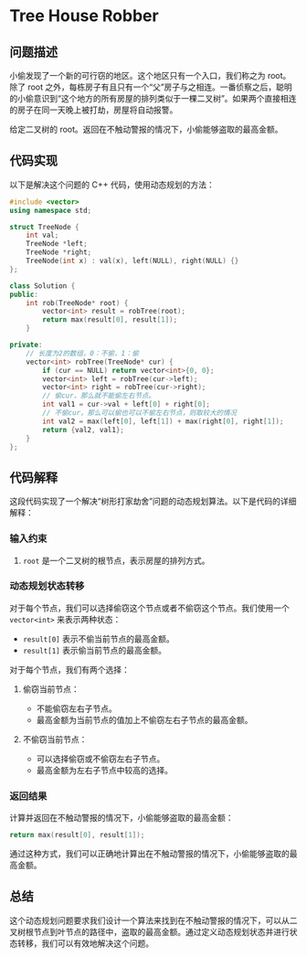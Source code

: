 # Tree House Robber

## 问题描述

小偷发现了一个新的可行窃的地区。这个地区只有一个入口，我们称之为 root。除了 root 之外，每栋房子有且只有一个“父”房子与之相连。一番侦察之后，聪明的小偷意识到“这个地方的所有房屋的排列类似于一棵二叉树”。如果两个直接相连的房子在同一天晚上被打劫，房屋将自动报警。

给定二叉树的 root。返回在不触动警报的情况下，小偷能够盗取的最高金额。

## 代码实现

以下是解决这个问题的 C++ 代码，使用动态规划的方法：

```cpp
#include <vector>
using namespace std;

struct TreeNode {
    int val;
    TreeNode *left;
    TreeNode *right;
    TreeNode(int x) : val(x), left(NULL), right(NULL) {}
};

class Solution {
public:
    int rob(TreeNode* root) {
        vector<int> result = robTree(root);
        return max(result[0], result[1]);
    }

private:
    // 长度为2的数组，0：不偷，1：偷
    vector<int> robTree(TreeNode* cur) {
        if (cur == NULL) return vector<int>{0, 0};
        vector<int> left = robTree(cur->left);
        vector<int> right = robTree(cur->right);
        // 偷cur，那么就不能偷左右节点。
        int val1 = cur->val + left[0] + right[0];
        // 不偷cur，那么可以偷也可以不偷左右节点，则取较大的情况
        int val2 = max(left[0], left[1]) + max(right[0], right[1]);
        return {val2, val1};
    }
};
```

## 代码解释

这段代码实现了一个解决“树形打家劫舍”问题的动态规划算法。以下是代码的详细解释：

### 输入约束

1. `root` 是一个二叉树的根节点，表示房屋的排列方式。

### 动态规划状态转移

对于每个节点，我们可以选择偷窃这个节点或者不偷窃这个节点。我们使用一个 `vector<int>` 来表示两种状态：

- `result[0]` 表示不偷当前节点的最高金额。
- `result[1]` 表示偷当前节点的最高金额。

对于每个节点，我们有两个选择：

1. 偷窃当前节点：
   - 不能偷窃左右子节点。
   - 最高金额为当前节点的值加上不偷窃左右子节点的最高金额。

2. 不偷窃当前节点：
   - 可以选择偷窃或不偷窃左右子节点。
   - 最高金额为左右子节点中较高的选择。

### 返回结果

计算并返回在不触动警报的情况下，小偷能够盗取的最高金额：

```cpp
return max(result[0], result[1]);
```

通过这种方式，我们可以正确地计算出在不触动警报的情况下，小偷能够盗取的最高金额。

## 总结

这个动态规划问题要求我们设计一个算法来找到在不触动警报的情况下，可以从二叉树根节点到叶节点的路径中，盗取的最高金额。通过定义动态规划状态并进行状态转移，我们可以有效地解决这个问题。